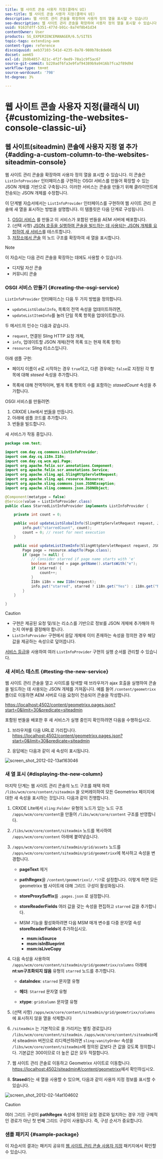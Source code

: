 ```yaml
---
title: 웹 사이트 콘솔 사용자 지정(클래식 UI)
seo-title: 웹 사이트 콘솔 사용자 지정(클래식 UI)
description: 웹 사이트 관리 콘솔을 확장하여 사용자 정의 열을 표시할 수 있습니다
seo-description: 웹 사이트 관리 콘솔을 확장하여 사용자 정의 열을 표시할 수 있습니다
uuid: 9163fdff-5351-477d-b91c-8a74f8b41d34
contentOwner: User
products: SG_EXPERIENCEMANAGER/6.5/SITES
topic-tags: extending-aem
content-type: reference
discoiquuid: aeb37103-541d-4235-8a78-980b78c8de66
docset: aem65
exl-id: 2b9b4857-821c-4f2f-9ed9-78a1c9f5ac67
source-git-commit: b220adf6fa3e9faf94389b9a9416b7fca2f89d9d
workflow-type: tm+mt
source-wordcount: '798'
ht-degree: 3%

---
```


# 웹 사이트 콘솔 사용자 지정(클래식 UI){#customizing-the-websites-console-classic-ui}

## 웹 사이트(siteadmin) 콘솔에 사용자 지정 열 추가 {#adding-a-custom-column-to-the-websites-siteadmin-console}

웹 사이트 관리 콘솔을 확장하여 사용자 정의 열을 표시할 수 있습니다. 이 콘솔은 `ListInfoProvider` 인터페이스를 구현하는 OSGI 서비스를 만들어 확장할 수 있는 JSON 개체를 기반으로 구축됩니다. 이러한 서비스는 콘솔을 만들기 위해 클라이언트에 전송되는 JSON 개체를 수정합니다.

이 단계별 자습서에서는 `ListInfoProvider` 인터페이스를 구현하여 웹 사이트 관리 콘솔에 새 열을 표시하는 방법을 설명합니다. 이 템플릿은 다음 단계로 구성됩니다.

1. [OSGI 서비스](#creating-the-osgi-service) 를 만들고 이 서비스가 포함된 번들을 AEM 서버에 배포합니다.
1. (선택 사항) [JSON 호출을 실행하여 콘솔을 빌드하는 데 사용되는 JSON 개체를 요청하여 새 서비스](#testing-the-new-service)를 테스트합니다.
1. [저장소에서 콘솔](#displaying-the-new-column) 의 노드 구조를 확장하여 새 열을 표시합니다.

>[!NOTE]
>
>이 자습서는 다음 관리 콘솔을 확장하는 데에도 사용할 수 있습니다.
>
>* 디지털 자산 콘솔
>* 커뮤니티 콘솔

>



### OSGI 서비스 만들기 {#creating-the-osgi-service}

`ListInfoProvider` 인터페이스는 다음 두 가지 방법을 정의합니다.

* `updateListGlobalInfo`, 목록의 전역 속성을 업데이트하려면,
* `updateListItemInfo`를 눌러 단일 목록 항목을 업데이트합니다.

두 메서드의 인수는 다음과 같습니다.

* `request`, 연결된 Sling HTTP 요청 개체,
* `info`, 업데이트할 JSON 개체(전역 목록 또는 현재 목록 항목)
* `resource`: Sling 리소스입니다.

아래 샘플 구현:

* 페이지 이름이 *e*&#x200B;로 시작하는 경우 `true`이고, 다른 경우에는 `false`로 지정된 각 항목에 대해 *stased* 속성을 추가합니다.

* 목록에 대해 전역적이며, 별개 목록 항목의 수를 포함하는 *stasedCount* 속성을 추가합니다.

OSGI 서비스를 만들려면:

1. CRXDE Lite에서 [번들](/help/sites-developing/developing-with-crxde-lite.md#managing-a-bundle)을 만듭니다.
1. 아래에 샘플 코드를 추가합니다.
1. 번들을 빌드합니다.

새 서비스가 작동 중입니다.

```java
package com.test;

import com.day.cq.commons.ListInfoProvider;
import com.day.cq.i18n.I18n;
import com.day.cq.wcm.api.Page;
import org.apache.felix.scr.annotations.Component;
import org.apache.felix.scr.annotations.Service;
import org.apache.sling.api.SlingHttpServletRequest;
import org.apache.sling.api.resource.Resource;
import org.apache.sling.commons.json.JSONException;
import org.apache.sling.commons.json.JSONObject;

@Component(metatype = false)
@Service(value = ListInfoProvider.class)
public class StarredListInfoProvider implements ListInfoProvider {

    private int count = 0;

    public void updateListGlobalInfo(SlingHttpServletRequest request, JSONObject info, Resource resource) throws JSONException {
        info.put("starredCount", count);
        count = 0; // reset for next execution
    }

    public void updateListItemInfo(SlingHttpServletRequest request, JSONObject info, Resource resource) throws JSONException {
        Page page = resource.adaptTo(Page.class);
        if (page != null) {
            // Consider starred if page name starts with 'e'
            boolean starred = page.getName().startsWith("e");
            if (starred) {
                count++;
            }
            I18n i18n = new I18n(request);
            info.put("starred", starred ? i18n.get("Yes") : i18n.get("No"));
        }
    }

}
```

>[!CAUTION]
>
>* 구현은 제공된 요청 및/또는 리소스를 기반으로 정보를 JSON 개체에 추가해야 하는지 여부를 결정해야 합니다.
>* `ListInfoProvider` 구현에서 응답 개체에 이미 존재하는 속성을 정의한 경우 해당 값을 제공하는 속성으로 덮어씁니다.

>
>  
[서비스 등급](https://www.osgi.org/javadoc/r2/org/osgi/framework/Constants.html#SERVICE_RANKING)을 사용하여 여러 `ListInfoProvider` 구현의 실행 순서를 관리할 수 있습니다.

### 새 서비스 테스트 {#testing-the-new-service}

웹 사이트 관리 콘솔을 열고 사이트를 탐색할 때 브라우저가 ajax 호출을 실행하여 콘솔을 빌드하는 데 사용되는 JSON 개체를 가져옵니다. 예를 들어 `/content/geometrixx` 폴더로 이동하면 AEM 서버로 다음 요청이 전송되어 콘솔을 작성합니다.

[https://localhost:4502/content/geometrixx.pages.json?start=0&amp;limit=30&amp;predicate=siteadmin](https://localhost:4502/content/geometrixx.pages.json?start=0&amp;limit=30&amp;predicate=siteadmin)

포함된 번들을 배포한 후 새 서비스가 실행 중인지 확인하려면 다음을 수행하십시오.

1. 브라우저를 다음 URL로 가리킵니다.
   [https://localhost:4502/content/geometrixx.pages.json?start=0&amp;limit=30&amp;predicate=siteadmin](https://localhost:4502/content/geometrixx.pages.json?start=0&amp;limit=30&amp;predicate=siteadmin)

1. 응답에는 다음과 같이 새 속성이 표시됩니다.

![screen_shot_2012-02-13at163046](assets/screen_shot_2012-02-13at163046.png)

### 새 열 표시 {#displaying-the-new-column}

마지막 단계는 웹 사이트 관리 콘솔의 노드 구조를 채택 하여 `/libs/wcm/core/content/siteadmin` 을 오버레이하여 모든 Geometrixx 페이지에 대한 새 속성을 표시하는 것입니다. 다음과 같이 진행합니다.

1. CRXDE Lite에서 `sling:Folder` 유형의 노드가 있는 노드 구조 `/apps/wcm/core/content`을 만들어 `/libs/wcm/core/content` 구조를 반영합니다.

1. `/libs/wcm/core/content/siteadmin` 노드를 복사하여 `/apps/wcm/core/content` 아래에 붙여넣습니다.

1. `/apps/wcm/core/content/siteadmin/grid/assets` 노드를 `/apps/wcm/core/content/siteadmin/grid/geometrixx`에 복사하고 속성을 변경합니다.

   * **pageText** 제거

   * **pathRegex**&#x200B;을 `/content/geometrixx(/.*)?`로 설정합니다.
이렇게 하면 모든 geometrixx 웹 사이트에 대해 그리드 구성이 활성화됩니다.

   * **storeProxySuffix**&#x200B;를 `.pages.json` 로 설정합니다.

   * **storeReaderFields** 여러 값을 갖는 속성을 편집하고 `starred` 값을 추가합니다.

   * MSM 기능을 활성화하려면 다음 MSM 매개 변수를 다중 문자열 속성 **storeReaderFields**&#x200B;에 추가하십시오.

      * **msm:isSource**
      * **msm:isInBlueprint**
      * **msm:isLiveCopy**

1. 다음 속성을 사용하여 `/apps/wcm/core/content/siteadmin/grid/geometrixx/columns` 아래에 **nt:un구조화되지 않음** 유형의 `starred` 노드를 추가합니다.

   * **dataIndex**: `starred` 문자열 유형

   * **헤더**: `Starred` 문자열 유형

   * **xtype**: `gridcolumn` 문자열 유형

1. (선택 사항) `/apps/wcm/core/content/siteadmin/grid/geometrixx/columns`에 표시하지 않을 열을 삭제합니다

1. `/siteadmin` 는 기본적으로 을 가리키는 별칭 경로입니다 `/libs/wcm/core/content/siteadmin`.
`/apps/wcm/core/content/siteadmin`에서 siteadmin 버전으로 리디렉션하려면 `sling:vanityOrder` 속성을 `/libs/wcm/core/content/siteadmin`에 정의된 값보다 큰 값을 갖도록 정의합니다. 기본값은 300이므로 더 높은 값은 모두 적절합니다.

1. 웹 사이트 관리 콘솔로 이동하고 Geometrixx 사이트로 이동합니다.
   [https://localhost:4502/siteadmin#/content/geometrixx](https://localhost:4502/siteadmin#/content/geometrixx)에서 확인하십시오.

1. **Stased**&#x200B;라는 새 열을 사용할 수 있으며, 다음과 같이 사용자 지정 정보를 표시할 수 있습니다.

![screen_shot_2012-02-14at104602](assets/screen_shot_2012-02-14at104602.png)

>[!CAUTION]
>
>여러 그리드 구성이 **pathRegex** 속성에 정의된 요청 경로와 일치하는 경우 가장 구체적인 경로가 아닌 첫 번째 그리드 구성이 사용됩니다. 즉, 구성 순서가 중요합니다.

### 샘플 패키지 {#sample-package}

이 자습서의 결과는 패키지 공유의 [웹 사이트 관리 콘솔 사용자 지정](https://localhost:4502/crx/packageshare/index.html/content/marketplace/marketplaceProxy.html?packagePath=/content/companies/public/adobe/packages/helper/customizing-siteadmin) 패키지에서 확인할 수 있습니다.
